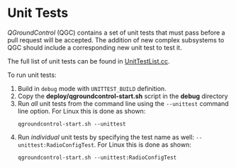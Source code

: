 # Unit Tests

_QGroundControl_ (QGC) contains a set of unit tests that must pass before a pull request will be accepted. The addition of new complex subsystems to QGC should include a corresponding new unit test to test it.

The full list of unit tests can be found in [UnitTestList.cc](https://github.com/mavlink/qgroundcontrol/blob/master/src/qgcunittest/UnitTestList.cc).

To run unit tests:

1. Build in `debug` mode with `UNITTEST_BUILD` definition.
1. Copy the **deploy/qgroundcontrol-start.sh** script in the **debug** directory
1. Run _all_ unit tests from the command line using the `--unittest` command line option.
   For Linux this is done as shown:
   ```
   qgroundcontrol-start.sh --unittest
   ```
1. Run _individual_ unit tests by specifying the test name as well: `--unittest:RadioConfigTest`.
   For Linux this is done as shown:
   ```
   qgroundcontrol-start.sh --unittest:RadioConfigTest
   ```
